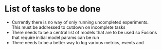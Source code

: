 # List of tasks to be done

- Currently there is no way of only running uncompleted experiments. This must be addressed to cutdown on incomplete tasks
- There needs to be a central list of models that are to be used so Fusions that require initial model params can be run
- There needs to be a better way to log various metrics, events and 